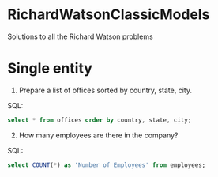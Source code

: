 # RichardWatsonClassicModels
Solutions to all the Richard Watson problems

# Single entity

1. Prepare a list of offices sorted by country, state, city.

SQL:
```SQL
select * from offices order by country, state, city;
```

2. How many employees are there in the company?

SQL:
```SQL
select COUNT(*) as 'Number of Employees' from employees;
```
